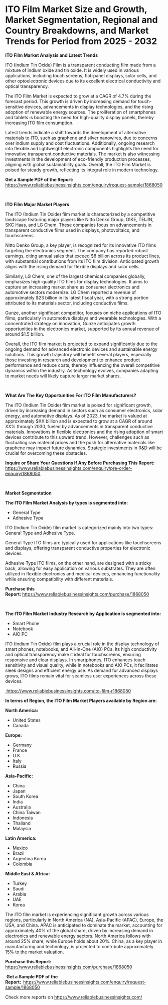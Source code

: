 <p><h1>ITO Film Market Size and Growth, Market Segmentation, Regional and Country Breakdowns, and Market Trends for Period from 2025 -  2032</h1></p><p><strong>ITO Film Market Analysis and Latest Trends</strong></p>
<p><p>ITO (Indium Tin Oxide) Film is a transparent conducting film made from a mixture of indium oxide and tin oxide. It is widely used in various applications, including touch screens, flat-panel displays, solar cells, and other optoelectronic devices due to its excellent electrical conductivity and optical transparency.</p><p>The ITO Film Market is expected to grow at a CAGR of 4.7% during the forecast period. This growth is driven by increasing demand for touch-sensitive devices, advancements in display technologies, and the rising adoption of renewable energy sources. The proliferation of smartphones and tablets is boosting the need for high-quality display panels, thereby increasing ITO film consumption.</p><p>Latest trends indicate a shift towards the development of alternative materials to ITO, such as graphene and silver nanowires, due to concerns over indium supply and cost fluctuations. Additionally, ongoing research into flexible and lightweight electronic components highlights the need for innovative transparent conductive materials. The market is also witnessing investments in the development of eco-friendly production processes, aligning with global sustainability goals. Overall, the ITO Film Market is poised for steady growth, reflecting its integral role in modern technology.</p></p>
<p><strong>Get a Sample PDF of the Report:&nbsp;</strong> <a href="https://www.reliablebusinessinsights.com/enquiry/request-sample/1868050?utm_campaign=3350&utm_medium=2&utm_source=Github&utm_content=ia&utm_term=01042025&utm_id=ito-film">https://www.reliablebusinessinsights.com/enquiry/request-sample/1868050</a></p>
<p>&nbsp;</p>
<p><strong>ITO Film Major Market Players</strong></p>
<p><p>The ITO (Indium Tin Oxide) film market is characterized by a competitive landscape featuring major players like Nitto Denko Group, OIKE, TEIJIN, SKC Haas, and LG Chem. These companies focus on advancements in transparent conductive films used in displays, photovoltaics, and touchscreens.</p><p>Nitto Denko Group, a key player, is recognized for its innovative ITO films targeting the electronics segment. The company has reported robust earnings, citing annual sales that exceed $8 billion across its product lines, with substantial contributions from its ITO film division. Anticipated growth aligns with the rising demand for flexible displays and solar cells.</p><p>Similarly, LG Chem, one of the largest chemical companies globally, emphasizes high-quality ITO films for display technologies. It aims to capture an increasing market share as consumer electronics and automotive sectors modernize. LG Chem reported a revenue of approximately $23 billion in its latest fiscal year, with a strong portion attributed to its materials sector, including conductive films.</p><p>Gunze, another significant competitor, focuses on niche applications of ITO films, particularly in automotive displays and wearable technologies. With a concentrated strategy on innovation, Gunze anticipates growth opportunities in the electronics market, supported by its annual revenue of around $1.5 billion.</p><p>Overall, the ITO film market is projected to expand significantly due to the ongoing demand for advanced electronic devices and sustainable energy solutions. This growth trajectory will benefit several players, especially those investing in research and development to enhance product performance and reduce costs, thereby influencing the overall competitive dynamics within the industry. As technology evolves, companies adapting to market needs will likely capture larger market shares.</p></p>
<p>&nbsp;</p>
<p><strong>What Are The Key Opportunities For ITO Film Manufacturers?</strong></p>
<p><p>The ITO (Indium Tin Oxide) film market is poised for significant growth, driven by increasing demand in sectors such as consumer electronics, solar energy, and automotive displays. As of 2023, the market is valued at approximately $XX billion and is expected to grow at a CAGR of around XX% through 2030, fueled by advancements in transparent conductive materials. Innovations in flexible electronics and the rising adoption of smart devices contribute to this upward trend. However, challenges such as fluctuating raw material prices and the push for alternative materials like graphene may impact future dynamics. Strategic investments in R&D will be crucial for overcoming these obstacles.</p></p>
<p><strong>Inquire or Share Your Questions If Any Before Purchasing This Report:</strong> <a href="https://www.reliablebusinessinsights.com/enquiry/pre-order-enquiry/1868050?utm_campaign=3350&utm_medium=2&utm_source=Github&utm_content=ia&utm_term=01042025&utm_id=ito-film">https://www.reliablebusinessinsights.com/enquiry/pre-order-enquiry/1868050</a></p>
<p>&nbsp;</p>
<p><strong>Market Segmentation</strong></p>
<p><strong>The ITO Film Market Analysis by types is segmented into:</strong></p>
<p><ul><li>General Type</li><li>Adhesive Type</li></ul></p>
<p><p>ITO (Indium Tin Oxide) film market is categorized mainly into two types: General Type and Adhesive Type. </p><p>General Type ITO films are typically used for applications like touchscreens and displays, offering transparent conductive properties for electronic devices. </p><p>Adhesive Type ITO films, on the other hand, are designed with a sticky back, allowing for easy application on various substrates. They are often utilized in flexible electronics and medical devices, enhancing functionality while ensuring compatibility with different materials.</p></p>
<p><strong>Purchase this Report:&nbsp;</strong><a href="https://www.reliablebusinessinsights.com/purchase/1868050?utm_campaign=3350&utm_medium=2&utm_source=Github&utm_content=ia&utm_term=01042025&utm_id=ito-film">https://www.reliablebusinessinsights.com/purchase/1868050</a></p>
<p>&nbsp;</p>
<p><strong>The ITO Film Market Industry Research by Application is segmented into:</strong></p>
<p><ul><li>Smart Phone</li><li>Notebook</li><li>AIO PC</li></ul></p>
<p><p>ITO (Indium Tin Oxide) film plays a crucial role in the display technology of smart phones, notebooks, and All-in-One (AIO) PCs. Its high conductivity and optical transparency make it ideal for touchscreens, ensuring responsive and clear displays. In smartphones, ITO enhances touch sensitivity and visual quality, while in notebooks and AIO PCs, it facilitates sleek designs and efficient energy use. As demand for advanced displays grows, ITO films remain vital for seamless user experiences across these devices.</p></p>
<p><a href="https://www.reliablebusinessinsights.com/ito-film-r1868050?utm_campaign=3350&utm_medium=2&utm_source=Github&utm_content=ia&utm_term=01042025&utm_id=ito-film">&nbsp;https://www.reliablebusinessinsights.com/ito-film-r1868050</a></p>
<p><strong>In terms of Region, the ITO Film Market Players available by Region are:</strong></p>
<p>
    <p> <strong> North America: </strong>
        <ul>
            <li>United States</li>
            <li>Canada</li>
        </ul>
        </p> 
    <p> <strong> Europe: </strong>
        <ul>
            <li>Germany</li>
            <li>France</li>
            <li>U.K.</li>
            <li>Italy</li>
            <li>Russia</li>
        </ul>
        </p> 
    <p> <strong> Asia-Pacific: </strong>
        <ul>
            <li>China</li>
            <li>Japan</li>
            <li>South Korea</li>
            <li>India</li>
            <li>Australia</li>
            <li>China Taiwan</li>
            <li>Indonesia</li>
            <li>Thailand</li>
            <li>Malaysia</li>
        </ul>
        </p> 
    <p> <strong> Latin America: </strong>
        <ul>
            <li>Mexico</li>
            <li>Brazil</li>
            <li>Argentina Korea</li>
            <li>Colombia</li>
        </ul>
        </p> 
    <p> <strong> Middle East & Africa: </strong>
        <ul>
            <li>Turkey</li>
            <li>Saudi</li>
            <li>Arabia</li>
            <li>UAE</li>
            <li>Korea</li>
        </ul>
    </p>
    </p>
<p><p>The ITO film market is experiencing significant growth across various regions, particularly in North America (NA), Asia-Pacific (APAC), Europe, the USA, and China. APAC is anticipated to dominate the market, accounting for approximately 40% of the global share, driven by increasing demand in electronics and renewable energy sectors. North America follows with around 25% share, while Europe holds about 20%. China, as a key player in manufacturing and technology, is projected to contribute approximately 15% to the market valuation.</p></p>
<p><strong>Purchase this Report: </strong><a href="https://www.reliablebusinessinsights.com/purchase/1868050?utm_campaign=3350&utm_medium=2&utm_source=Github&utm_content=ia&utm_term=01042025&utm_id=ito-film">https://www.reliablebusinessinsights.com/purchase/1868050</a></p>
<p>&nbsp;<strong>Get a Sample PDF of the Report:&nbsp;&nbsp;</strong><a href="https://www.reliablebusinessinsights.com/enquiry/request-sample/1868050?utm_campaign=3350&utm_medium=2&utm_source=Github&utm_content=ia&utm_term=01042025&utm_id=ito-film">https://www.reliablebusinessinsights.com/enquiry/request-sample/1868050</a></p>
<p><strong></strong></p>
<p>Check more reports on <a href="https://www.reliablebusinessinsights.com/?utm_campaign=3350&utm_medium=2&utm_source=Github&utm_content=ia&utm_term=01042025&utm_id=ito-film">https://www.reliablebusinessinsights.com/</a></p>